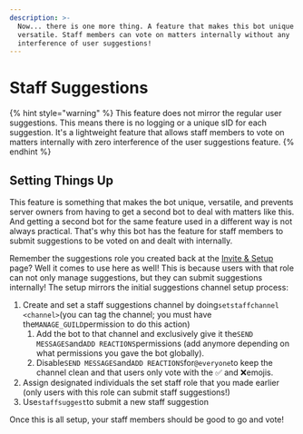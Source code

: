 ```yaml
---
description: >-
  Now... there is one more thing. A feature that makes this bot unique and
  versatile. Staff members can vote on matters internally without any
  interference of user suggestions!
---
```


# Staff Suggestions

{% hint style="warning" %}
This feature does not mirror the regular user suggestions. This means there is no logging or a unique sID for each suggestion. It's a lightweight feature that allows staff members to vote on matters internally with zero interference of the user suggestions feature.
{% endhint %}

## Setting Things Up

This feature is something that makes the bot unique, versatile, and prevents server owners from having to get a second bot to deal with matters like this. And getting a second bot for the same feature used in a different way is not always practical. That's why this bot has the feature for staff members to submit suggestions to be voted on and dealt with internally.

Remember the suggestions role you created back at the [Invite & Setup](invite-and-setup.md) page? Well it comes to use here as well! This is because users with that role can not only manage suggestions, but they can submit suggestions internally! The setup mirrors the initial suggestions channel setup process:

1. Create and set a staff suggestions channel by doing`setstaffchannel <channel>`\(you can tag the channel; you must have the`MANAGE_GUILD`permission to do this action\)
   1. Add the bot to that channel and exclusively give it the`SEND MESSAGES`and`ADD REACTIONS`permissions \(add anymore depending on what permissions you gave the bot globally\).
   2. Disable`SEND MESSAGES`and`ADD REACTIONS`for`@everyone`to keep the channel clean and that users only vote with the ✅ and ❌emojis.
2. Assign designated individuals the set staff role that you made earlier \(only users with this role can submit staff suggestions!\)
3. Use`staffsuggest`to submit a new staff suggestion

Once this is all setup, your staff members should be good to go and vote!

